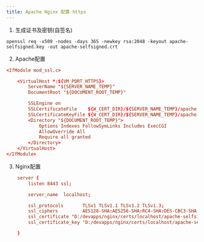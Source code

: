 ```yaml
---
title: Apache Nginx 配置 https
---
```


1. 生成证书及密钥(自签名)

```openssl req -x509 -nodes -days 365 -newkey rsa:2048 -keyout apache-selfsigned.key -out apache-selfsigned.crt```

2. Apache配置


```httpd.conf
<IfModule mod_ssl.c>

    <VirtualHost *:${VM_PORT_HTTPS}>
        ServerName "${SERVER_NAME_TEMP}"
        DocumentRoot "${DOCUMENT_ROOT_TEMP}"

        SSLEngine on
        SSLCertificateFile    ${W_CERT_DIR}/${SERVER_NAME_TEMP}/apache-selfsigned.crt
        SSLCertificateKeyFile ${W_CERT_DIR}/${SERVER_NAME_TEMP}/apache-selfsigned.key
        <Directory "${DOCUMENT_ROOT_TEMP}">
            Options Indexes FollowSymLinks Includes ExecCGI
            AllowOverride All
            Require all granted
        </Directory>
    </VirtualHost>
</IfModule>

```

3. Nginx配置

```nginx.conf
    server {
        listen 8443 ssl;

        server_name  localhost;

        ssl_protocols       TLSv1 TLSv1.1 TLSv1.2 TLSv1.3;
        ssl_ciphers         AES128-SHA:AES256-SHA:RC4-SHA:DES-CBC3-SHA:RC4-MD5;
        ssl_certificate "D:/devapps/nginx/certs/localhost/apache-selfsigned.crt";
        ssl_certificate_key "D:/devapps/nginx/certs/localhost/apache-selfsigned.key";

    }

```